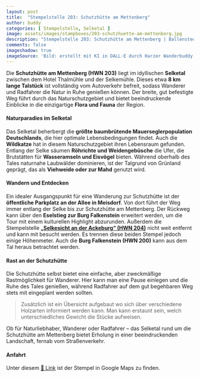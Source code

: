 ```yaml
---
layout: post
title:  "Stempelstelle 203: Schutzhütte am Mettenberg"
author: buddy
categories: [ Stempelstelle, Selketal ]
image: assets/images/stampboxes/203-schutzhuette-am-mettenberg.jpg
description: "Stempelstelle 203: Schutzhütte am Mettenberg | Ballenstedt"
comments: false
imageshadow: true
imageSource: 'Bild: erstellt mit KI in DALL·E durch Harzer Wanderbuddy'
---
```



Die **Schutzhütte am Mettenberg (HWN 203)** liegt im idyllischen **Selketal** zwischen dem Hotel Thalmühle und der Selkemühle. Dieses etwa **8 km lange Talstück** ist vollständig vom Autoverkehr befreit, sodass Wanderer und Radfahrer die Natur in Ruhe genießen können. Der breite, gut befestigte Weg führt durch das Naturschutzgebiet und bietet beeindruckende Einblicke in die einzigartige **Flora und Fauna** der Region.


#### Naturparadies im Selketal

Das Selketal beherbergt die **größte baumbrütende Mauerseglerpopulation Deutschlands**, die hier optimale Lebensbedingungen findet. Auch die **Wildkatze** hat in diesem Naturschutzgebiet ihren Lebensraum gefunden. Entlang der Selke säumen **Röhrichte und Weidengebüsche** die Ufer, die Brutstätten für **Wasseramseln und Eisvögel** bieten. Während oberhalb des Tales naturnahe Laubwälder dominieren, ist der Talgrund von Grünland geprägt, das als **Viehweide oder zur Mahd** genutzt wird.

#### Wandern und Entdecken

Ein idealer Ausgangspunkt für eine Wanderung zur Schutzhütte ist der **öffentliche Parkplatz an der Allee in Meisdorf**. Von dort führt der Weg immer entlang der Selke bis zur Schutzhütte am Mettenberg. Der Rückweg kann über den **Eselstieg zur Burg Falkenstein** erweitert werden, um die Tour mit einem kulturellen Highlight abzurunden.
Außerdem die Stempelstelle [**„Selkesicht an der Ackeburg“ (HWN 204)**](/stempelstelle-204-selkesicht-an-der-ackeburg) nicht weit entfernt und kann mit besucht werden. Es trennen diese beiden Stempel jedoch einige Höhenmeter. Auch die **Burg Falkenstein (HWN 200)** kann aus dem Tal heraus betrachtet werden.

#### Rast an der Schutzhütte

Die Schutzhütte selbst bietet eine einfache, aber zweckmäßige Rastmöglichkeit für Wanderer. Hier kann man eine Pause einlegen und die Ruhe des Tales genießen, während Radfahrer auf dem gut begehbaren Weg stets mit eingeplant werden sollten.

> Zusätzlich ist ein Übersicht aufgebaut wo sich über verschiedene Holzarten informiert werden kann. Man kann erstaunt sein, welch unterschiedliches Gewicht die Stücke aufweisen.

Ob für Naturliebhaber, Wanderer oder Radfahrer – das Selketal rund um die Schutzhütte am Mettenberg bietet Erholung in einer beeindruckenden Landschaft, fernab vom Straßenverkehr.

#### Anfahrt

Unter diesem [📍 Link](https://www.google.com/maps/dir/?api=1&origin=&destination=51.67912%2C%2011.23257) ist der Stempel in Google Maps zu finden.

